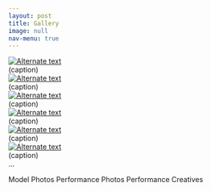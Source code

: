 ```yaml
---
layout: post
title: Gallery
image: null
nav-menu: true
---
```


<div class="gallery style(2) (medium, lightbox,onscroll-fade-in)">
  <article>
    <a href="(assets/images/pic02.jpg)" class="image">
      <img src="(assets/images/pic02.jpg)" alt="Alternate text" />
    </a>
    <div class="caption">
      (caption)
    </div>
  </article>
  <article>
    <a href="(assets/images/pic03.jpg)" class="image">
      <img src="(assets/images/pic03.jpg)" alt="Alternate text" />
    </a>
    <div class="caption">
      (caption)
    </div>
  </article>
  <article>
    <a href="(assets/images/pic04.jpg)" class="image">
      <img src="(assets/images/pic04.jpg)" alt="Alternate text" />
    </a>
    <div class="caption">
      (caption)
    </div>
  </article>
  <article>
    <a href="(assets/images/pic05.jpg)" class="image">
      <img src="(assets/images/pic05.jpg)" alt="Alternate text" />
    </a>
    <div class="caption">
      (caption)
    </div>
  </article>
  <article>
    <a href="(assets/images/pic06.jpg)" class="image">
      <img src="(assets/images/pic06.jpg)" alt="Alternate text" />
    </a>
    <div class="caption">
      (caption)
    </div>
  </article>
  <article>
    <a href="(assets/images/pic07.jpg)" class="image">
      <img src="(assets/images/pic07.jpg)" alt="Alternate text" />
    </a>
    <div class="caption">
      (caption)
    </div>
  </article>
  ...
</div>


Model Photos
Performance Photos 
Performance Creatives
